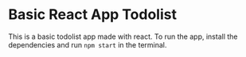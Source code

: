 # Basic React App Todolist

This is a basic todolist app made with react. To run the app, install the dependencies and run `npm start` in the terminal.
